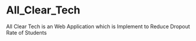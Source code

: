 # All_Clear_Tech
All Clear Tech is an Web Application which is Implement to Reduce Dropout Rate of Students
